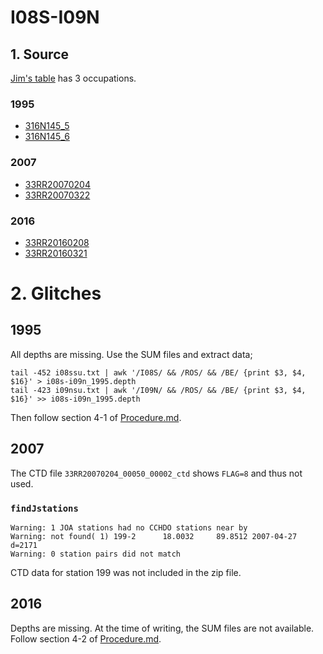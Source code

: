 # I08S-I09N
## 1. Source
[Jim's table](https://github.com/kkats/WOCE-GO-SHIP-clean-sections/blob/master/Data%20Project%20Section%20List.xlsx) has 3 occupations.

### 1995
+ [316N145_5](https://cchdo.ucsd.edu/cruise/316N145_5)
+ [316N145_6](https://cchdo.ucsd.edu/cruise/316N145_6)

### 2007
+ [33RR20070204](https://cchdo.ucsd.edu/cruise/33RR20070204)
+ [33RR20070322](https://cchdo.ucsd.edu/cruise/33RR20070322)

### 2016
+ [33RR20160208](https://cchdo.ucsd.edu/cruise/33RR20160208)
+ [33RR20160321](https://cchdo.ucsd.edu/cruise/33RR20160321)

# 2. Glitches

## 1995

All depths are missing. Use the SUM files and extract data;
~~~
tail -452 i08ssu.txt | awk '/I08S/ && /ROS/ && /BE/ {print $3, $4, $16}' > i08s-i09n_1995.depth
tail -423 i09nsu.txt | awk '/I09N/ && /ROS/ && /BE/ {print $3, $4, $16}' >> i08s-i09n_1995.depth
~~~
Then follow
section 4-1 of [Procedure.md](https://github.com/kkats/WOCE-GO-SHIP-clean-sections/blob/master/Procedure.md).

## 2007

The CTD file `33RR20070204_00050_00002_ctd` shows `FLAG=8` and thus not used.

### `findJstations`
~~~
Warning: 1 JOA stations had no CCHDO stations near by
Warning: not found( 1) 199-2      18.0032     89.8512 2007-04-27 d=2171
Warning: 0 station pairs did not match
~~~
CTD data for station 199 was not included in the zip file.

## 2016

Depths are missing. At the time of writing, the SUM files are not available. Follow
section 4-2 of [Procedure.md](https://github.com/kkats/WOCE-GO-SHIP-clean-sections/blob/master/Procedure.md).
